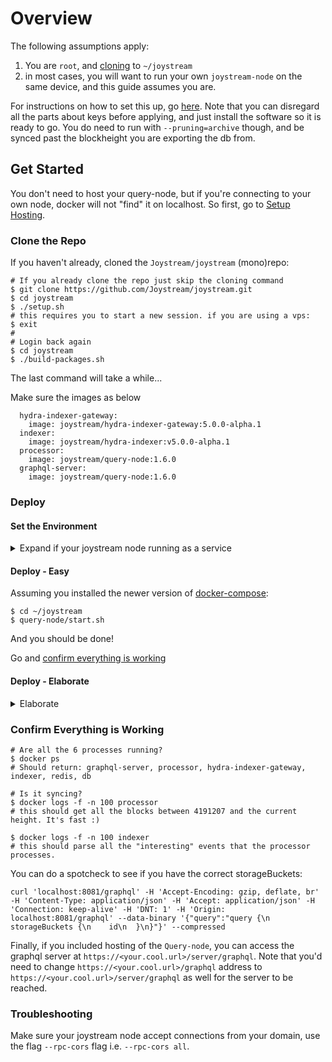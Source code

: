 
# Overview

The following assumptions apply:
1. You are `root`, and [cloning](#clone-the-repo) to `~/joystream`
2. in most cases, you will want to run your own `joystream-node` on the same device, and this guide assumes you are.

For instructions on how to set this up, go [here](../joystream-node/README.md). Note that you can disregard all the parts about keys before applying, and just install the software so it is ready to go. You do need to run with `--pruning=archive` though, and be synced past the blockheight you are exporting the db from.

## Get Started
You don't need to host your query-node, but if you're connecting to your own node, docker will not "find" it on localhost. So first, go to [Setup Hosting](../hosting/README.md).



### Clone the Repo
If you haven't already, cloned the `Joystream/joystream` (mono)repo:

```
# If you already clone the repo just skip the cloning command
$ git clone https://github.com/Joystream/joystream.git
$ cd joystream
$ ./setup.sh
# this requires you to start a new session. if you are using a vps:
$ exit
#
# Login back again
$ cd joystream
$ ./build-packages.sh
```
The last command will take a while...

Make sure the images as below

```
  hydra-indexer-gateway:
    image: joystream/hydra-indexer-gateway:5.0.0-alpha.1
  indexer:
    image: joystream/hydra-indexer:v5.0.0-alpha.1
  processor:
    image: joystream/query-node:1.6.0
  graphql-server:
    image: joystream/query-node:1.6.0 
```

### Deploy

#### Set the Environment

<details>
  <summary>Expand if your joystream node running as a service</summary>
  
This change is needed only if you have your joystream node running as a service.
If your joystream node running as docker skip this section
```
$ cd ~/joystream
$ nano .env
# Change to make, where "old" line is commented out:
---
#JOYSTREAM_NODE_WS=ws://joystream-node:9944/
JOYSTREAM_NODE_WS=wss://<your.cool.url>/rpc
```

</details>
  
#### Deploy - Easy
Assuming you installed the newer version of [docker-compose](#install-a-newer-version-of-docker-compose):
```
$ cd ~/joystream
$ query-node/start.sh
```
And you should be done!

Go and [confirm everything is working](#confirm-everything-is-working)



  
#### Deploy - Elaborate
<details>
  <summary>Elaborate</summary>
  
If you want to use a version of `docker-compose` older than 1.29.0:

First, you need to edit the `.env` file some more:
```
$ cd ~/joystream
$ nano .env
# Change to make, where "old" line is commented out:
---
#COLOSSUS_QUERY_NODE_URL=http://graphql-server:${GRAPHQL_SERVER_PORT}/graphql
COLOSSUS_QUERY_NODE_URL=http://graphql-server:4000/graphql

#DISTRIBUTOR_QUERY_NODE_URL=http://graphql-server:${GRAPHQL_SERVER_PORT}/graphql
DISTRIBUTOR_QUERY_NODE_URL=http://graphql-server:4000/graphql

#PROCESSOR_INDEXER_GATEWAY=http://hydra-indexer-gateway:${HYDRA_INDEXER_GATEWAY_PORT}/graphql
PROCESSOR_INDEXER_GATEWAY=http://hydra-indexer-gateway:4000/graphql
```

You are now ready to run a script that deploys the query node with `docker`.
```
$ cd ~/joystream
$ nano deploy-qn.sh
# paste in below:
---
#!/usr/bin/env bash
set -e

SCRIPT_PATH="$(dirname "${BASH_SOURCE[0]}")"
cd $SCRIPT_PATH

# Bring up db
docker-compose up -d db

# Make sure we use dev config for db migrations (prevents "Cannot create database..." and some other errors)
docker-compose run --rm --entrypoint sh graphql-server -c "yarn workspace query-node config:dev"
# Migrate the databases
docker-compose run --rm --entrypoint sh graphql-server -c "yarn workspace query-node-root db:prepare"
docker-compose run --rm --entrypoint sh graphql-server -c "yarn workspace query-node-root db:migrate"

# Start indexer and gateway
docker-compose up -d indexer
docker-compose up -d hydra-indexer-gateway

# Start processor and graphql server
docker-compose up -d processor
docker-compose up -d graphql-server
```
Then, deploy!
```

$ chmod +x deploy-qn.sh
./deploy-qn.sh
```
</details>

### Confirm Everything is Working
```
# Are all the 6 processes running?
$ docker ps
# Should return: graphql-server, processor, hydra-indexer-gateway, indexer, redis, db

# Is it syncing?
$ docker logs -f -n 100 processor
# this should get all the blocks between 4191207 and the current height. It's fast :)

$ docker logs -f -n 100 indexer
# this should parse all the "interesting" events that the processor processes.
```

You can do a spotcheck to see if you have the correct storageBuckets:
```
curl 'localhost:8081/graphql' -H 'Accept-Encoding: gzip, deflate, br' -H 'Content-Type: application/json' -H 'Accept: application/json' -H 'Connection: keep-alive' -H 'DNT: 1' -H 'Origin: localhost:8081/graphql' --data-binary '{"query":"query {\n  storageBuckets {\n    id\n  }\n}"}' --compressed
```

Finally, if you included hosting of the `Query-node`, you can access the graphql server at `https://<your.cool.url>/server/graphql`.
Note that you'd need to change `https://<your.cool.url>/graphql` address to `https://<your.cool.url>/server/graphql` as well for the server to be reached.


### Troubleshooting
Make sure your joystream node accept connections from your domain, use the flag `--rpc-cors` flag i.e. `--rpc-cors all`.
